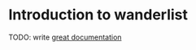 # Introduction to wanderlist

TODO: write [great documentation](http://jacobian.org/writing/what-to-write/)
